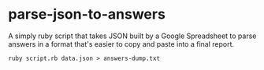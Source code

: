 # parse-json-to-answers

A simply ruby script that takes JSON built by a Google Spreadsheet to parse answers in a format that's easier to copy and paste into a final report.

```
ruby script.rb data.json > answers-dump.txt
```
